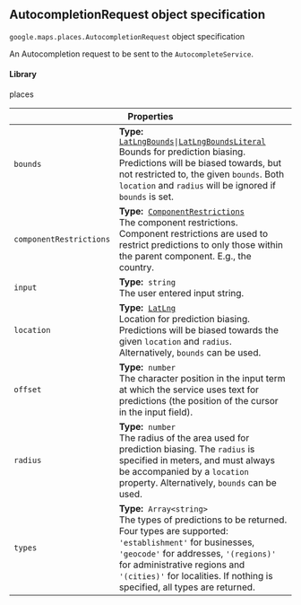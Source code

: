 <h2 id="AutocompletionRequest"> AutocompletionRequest object specification </h2><p>
<code><span itemprop="path">google.maps.places</span>.<span itemprop="name">AutocompletionRequest</span></code>
object specification
</p><p>An Autocompletion request to be sent to the <code>AutocompleteService</code>.</p><h4>Library</h4><p>places</p><div class="devsite-table-wrapper"><table class="properties responsive" summary="interface AutocompletionRequest - Properties">
<thead>
<tr><th colspan="2">Properties</th>
</tr></thead>
<tbody>
<tr>
<td><code><span>bounds</span></code></td>
<td><div><strong>Type:</strong>&nbsp; <code><a href="https://github.com/amenadiel/google-maps-documentation/blob/master/docs/LatLngBounds.md">LatLngBounds</a>|<a href="https://github.com/amenadiel/google-maps-documentation/blob/master/docs/LatLngBoundsLiteral.md">LatLngBoundsLiteral</a></code></div>
<div class="desc">Bounds for prediction biasing. Predictions will be biased towards, but not restricted to, the given <code>bounds</code>. Both <code>location</code> and <code>radius</code> will be ignored if <code>bounds</code> is set.</div></td>
</tr>
<tr>
<td><code><span>componentRestrictions</span></code></td>
<td><div><strong>Type:</strong>&nbsp; <code><a href="https://github.com/amenadiel/google-maps-documentation/blob/master/docs/ComponentRestrictions.md">ComponentRestrictions</a></code></div>
<div class="desc">The component restrictions. Component restrictions are used to restrict predictions to only those within the parent component. E.g., the country.</div></td>
</tr>
<tr>
<td><code><span>input</span></code></td>
<td><div><strong>Type:</strong>&nbsp; <code>string</code></div>
<div class="desc">The user entered input string.</div></td>
</tr>
<tr>
<td><code><span>location</span></code></td>
<td><div><strong>Type:</strong>&nbsp; <code><a href="https://github.com/amenadiel/google-maps-documentation/blob/master/docs/LatLng.md">LatLng</a></code></div>
<div class="desc">Location for prediction biasing. Predictions will be biased towards the given <code>location</code> and <code>radius</code>. Alternatively, <code>bounds</code> can be used.</div></td>
</tr>
<tr>
<td><code><span>offset</span></code></td>
<td><div><strong>Type:</strong>&nbsp; <code>number</code></div>
<div class="desc">The character position in the input term at which the service uses text for predictions (the position of the cursor in the input field).</div></td>
</tr>
<tr>
<td><code><span>radius</span></code></td>
<td><div><strong>Type:</strong>&nbsp; <code>number</code></div>
<div class="desc">The radius of the area used for prediction biasing. The <code>radius</code> is specified in meters, and must always be accompanied by a <code>location</code> property. Alternatively, <code>bounds</code> can be used.</div></td>
</tr>
<tr>
<td><code><span>types</span></code></td>
<td><div><strong>Type:</strong>&nbsp; <code>Array&lt;string&gt;</code></div>
<div class="desc">The types of predictions to be returned. Four types are supported: <code>'establishment'</code> for businesses, <code>'geocode'</code> for addresses, <code>'(regions)'</code> for administrative regions and <code> '(cities)'</code> for localities. If nothing is specified, all types are returned.</div></td>
</tr>
</tbody>
</table></div>